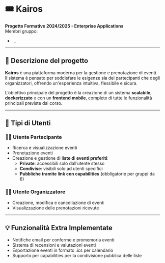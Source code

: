 # 🎟️ Kairos 

**Progetto Formativo 2024/2025 - Enterprise Applications**  
Membri gruppo:
  - ...

---

## 📌 Descrizione del progetto

**Kairos** è una piattaforma moderna per la gestione e prenotazione di eventi. Il sistema è pensato per soddisfare le esigenze sia dei partecipanti che degli organizzatori, offrendo un'esperienza intuitiva, flessibile e sicura.

L’obiettivo principale del progetto è la creazione di un sistema **scalabile**, **dockerizzato** e con un **frontend mobile**, completo di tutte le funzionalità principali previste dal corso.

---

## 👥 Tipi di Utenti

### 🧍‍♂️ Utente Partecipante

- Ricerca e visualizzazione eventi
- Prenotazione eventi
- Creazione e gestione di **liste di eventi preferiti**:
  - **Private**: accessibili solo dall’utente stesso
  - **Condivise**: visibili solo ad utenti specifici
  - **Pubbliche tramite link con capabilities** (obbligatorie per gruppi da 6)

### 🧑‍💼 Utente Organizzatore

- Creazione, modifica e cancellazione di eventi
- Visualizzazione delle prenotazioni ricevute

---

## 💡 Funzionalità Extra Implementate

- Notifiche email per conferme e promemoria eventi
- Sistema di recensioni e valutazioni eventi
- Esportazione eventi in formato .ics per calendario
- Supporto per capabilities per la condivisione pubblica delle liste
